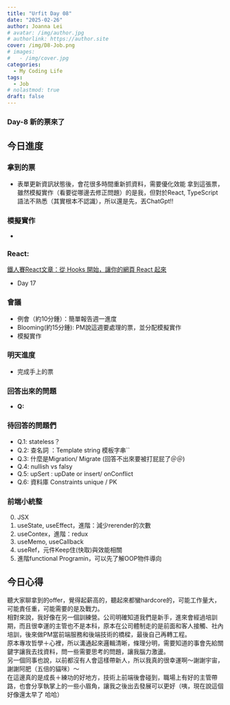 ```yaml
---
title: "Urfit Day 08"
date: "2025-02-26"
author: Joanna Lei
# avatar: /img/author.jpg
# authorlink: https://author.site
cover: /img/D8-Job.png
# images:
#   - /img/cover.jpg
categories:
  - My Coding Life
tags:
  - Job
# nolastmod: true
draft: false
---
```


### Day-8 新的票來了
  
<!--more-->
  
## 今日進度

### 拿到的票  
- 表單更新資訊狀態後，會花很多時間重新抓資料，需要優化效能
拿到這張票，雖然模擬實作（看要從哪邊去修正問題）的是我，但對於React, TypeScript語法不熟悉（其實根本不認識），所以還是先，丟ChatGpt!!


### 模擬實作
- 
### React:
[鐵人賽React文章：從 Hooks 開始，讓你的網頁 React 起來](https://ithelp.ithome.com.tw/articles/10216355)

- Day 17


### 會議  
- 例會（約10分鍾）：簡單報告週一進度
- Blooming(約15分鍾): PM說這週要處理的票，並分配模擬實作
- 模擬實作

### 明天進度
- 完成手上的票

### 回答出來的問題
- **Q:**   


### 待回答的問題們  
- Q.1: stateless？
- Q.2: 查名詞 ：Template string 模板字串``
- Q.3: 什麼是Migration/ Migrate (回答不出來要被打屁屁了＠＠)
- Q.4: nullish vs falsy
- Q.5: upSert : upDate or insert/ onConflict 
- Q.6: 資料庫 Constraints unique / PK

### 前端小統整

0. JSX
1. useState, useEffect，進階：減少rerender的次數
2. useContex，進階：redux
3. useMemo, useCallback
4. useRef，元件Keep住(快取)與效能相關
5. 進階functional Programin，可以先了解OOP物件導向

## 今日心得
聽大家聊拿到的offer，覺得起薪高的，聽起來都蠻hardcore的，可能工作量大，可能責任重，可能需要的是及戰力。  
相對來說，我好像在另一個訓練營。公司明確知道我們是新手，進來會經過培訓期，而且很幸運的主管也不是本科，原本在公司體制走的是前面和客人接觸、社內培訓，後來做PM當前端服務和後端技術的橋樑，最後自己再轉工程。  
原本專攻哲學＋心裡，所以溝通起來邏輯清晰，條理分明，需要知道的事會先給關鍵字讓我去找資料，問一些需要思考的問題，讓我腦力激盪。  
另一個同事也說，以前都沒有人會這樣帶新人，所以我真的很幸運啊～謝謝宇宙，謝謝阿肥（五倍的貓咪）～  
在這邊真的是成長＋練功的好地方，技術上前端後會碰到，職場上有好的主管帶路，也會分享執掌上的一些小眉角，讓我之後出去發展可以更好（咦，現在說這個好像還太早了 哈哈）  
